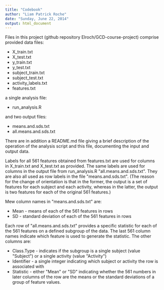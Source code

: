 ```yaml
---
title: "Codebook"
author: "Liam Patrick Roche"
date: "Sunday, June 22, 2014"
output: html_document
---
```

Files in this project (github repository Elroch/GCD-course-project) comprise provided data files:

* X_train.txt
* X_test.txt
* y_train.txt
* y_test.txt
* subject_train.txt
* subject_test.txt
* activity_labels.txt
* features.txt

a single analysis file:

* run_analysis.R

and two output files:

* means.and.sds.txt
* all.means.and.sds.txt

There are in addition a README.md file giving a brief description of the operation of the analysis script and this file, 
documenting the input and output data.

Labels for all 561 features obtained from features.txt are used for columns in X_train.txt and X_test.txt as provided. 
The same labels are used for columns in the output file from run_analysis.R "all.means.and.sds.txt". 
They are also all used as row labels in the file "means.and.sds.txt". (The reason for the change of orientation is that 
in the former, the output is a set of features for each subject and each activity, whereas in the latter, the output is 
two features for each of the original 561 features.)

Mew column names in "means.and.sds.txt" are:

* Mean - means of each of the 561 features in rows
* SD -  standard deviation of each of the 561 features in rows

Each row of "all.means.and.sds.txt" provides a specific statistic for each of the 561 features on a defined subgroup of
the data.
The last 561 column names indicate which feature is used to generate the statistic. The other columns are:

* Class.Type - indicates if the subgroup is a single subject (value "Subject") or a single activity (value "Activity")
* Identifier - a single integer indicating which subject or activity the row is associated with
* Statistic - either "Mean" or "SD" indicating whether the 561 numbers in later columns of the row are the means or the
standard deviations of a group of feature values.

